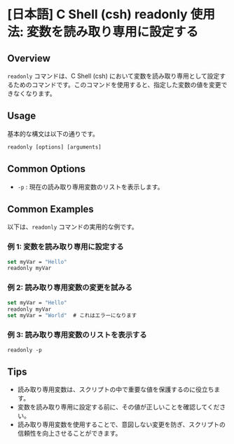 # [日本語] C Shell (csh) readonly 使用法: 変数を読み取り専用に設定する

## Overview
`readonly` コマンドは、C Shell (csh) において変数を読み取り専用として設定するためのコマンドです。このコマンドを使用すると、指定した変数の値を変更できなくなります。

## Usage
基本的な構文は以下の通りです。

```csh
readonly [options] [arguments]
```

## Common Options
- `-p` : 現在の読み取り専用変数のリストを表示します。

## Common Examples
以下は、`readonly` コマンドの実用的な例です。

### 例 1: 変数を読み取り専用に設定する
```csh
set myVar = "Hello"
readonly myVar
```

### 例 2: 読み取り専用変数の変更を試みる
```csh
set myVar = "Hello"
readonly myVar
set myVar = "World"  # これはエラーになります
```

### 例 3: 読み取り専用変数のリストを表示する
```csh
readonly -p
```

## Tips
- 読み取り専用変数は、スクリプトの中で重要な値を保護するのに役立ちます。
- 変数を読み取り専用に設定する前に、その値が正しいことを確認してください。
- 読み取り専用変数を使用することで、意図しない変更を防ぎ、スクリプトの信頼性を向上させることができます。
